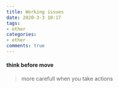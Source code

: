 ```yaml
---
title: Working issues
date: 2020-3-3 10:17
tags:
- other
categories:
- other
comments: true
---
```


#### think before move

> more carefull when you take actions